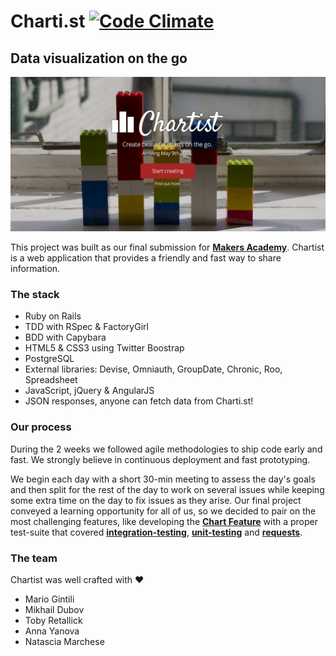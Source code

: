 
# Charti.st [![Code Climate](https://codeclimate.com/github/chartist/chartist.png)](https://codeclimate.com/github/chartist/chartist)
## Data visualization on the go


![](app/assets/images/landing-page.png)

This project was built as our final submission for **[Makers Academy](http://www.makersacademy.com/)**. Chartist is a web application that provides a friendly and fast way to share information.

### The stack

* Ruby on Rails
* TDD with RSpec & FactoryGirl
* BDD with Capybara
* HTML5 & CSS3 using Twitter Boostrap
* PostgreSQL
* External libraries: Devise, Omniauth, GroupDate, Chronic, Roo, Spreadsheet
* JavaScript, jQuery & AngularJS
* JSON responses, anyone can fetch data from Charti.st!

### Our process

During the 2 weeks we followed agile methodologies to ship code early and fast. We strongly believe in continuous deployment and fast prototyping.

We begin each day with a short 30-min meeting to assess the day's goals and then split for the rest of the day to work on several issues while keeping some
extra time on the day to fix issues as they arise.
Our final project conveyed a learning opportunity for all of us, so we decided to pair on the most challenging features, like developing the **[Chart Feature](https://github.com/chartist/chartist/blob/master/app/models/chart.rb)**
with a proper test-suite that covered **[integration-testing](https://github.com/chartist/chartist/blob/master/spec/features/chart_feature_spec.rb)**, **[unit-testing](https://github.com/chartist/chartist/blob/master/spec/models/chart_spec.rb)**
and **[requests](https://github.com/chartist/chartist/blob/master/spec/requests/chart_request_spec.rb)**.

### The team

Chartist was well crafted with ♥

* Mario Gintili
* Mikhail Dubov
* Toby Retallick
* Anna Yanova
* Natascia Marchese

